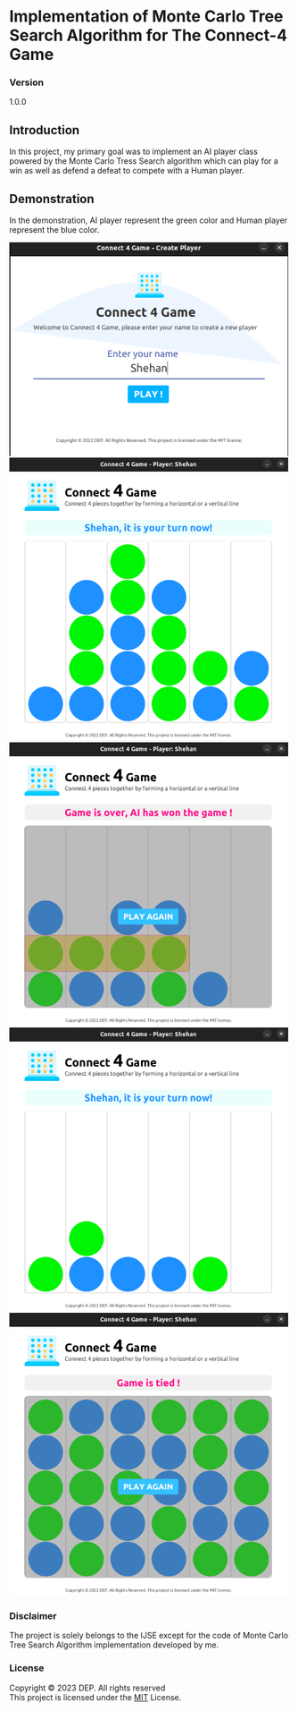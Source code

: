 # Implementation of Monte Carlo Tree Search Algorithm for The Connect-4 Game

### Version
1.0.0

## Introduction
In this project, my primary goal was to implement an AI player class powered by the Monte Carlo Tress Search algorithm which can play for a win as well as defend a defeat to compete with a Human player.

## Demonstration
In the demonstration, AI player represent the green color and Human player represent the blue color.

<img src="demo/demo1.png" alt="demo" width="500"/>

<img src="demo/demo2.png" alt="demo" width="500"/>

<img src="demo/demo3.png" alt="demo" width="500"/>

<img src="demo/demo4.png" alt="demo" width="500"/>

<img src="demo/demo5.png" alt="demo" width="500"/>

### Disclaimer
The project is solely belongs to the IJSE except for the code of Monte Carlo Tree Search Algorithm implementation developed by me.

### License
Copyright © 2023 DEP. All rights reserved <br>
This project is licensed under the [MIT](LICENSE.txt) License.


